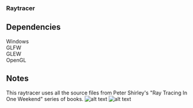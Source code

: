 ### Raytracer ###

## Dependencies ##
Windows  
GLFW  
GLEW  
OpenGL  

## Notes ##
This raytracer uses all the source files from Peter Shirley's "Ray Tracing In One Weekend" series of books.
![alt text](https://raw.githubusercontent.com/jstrom2002/Toy-Raytracer/master/InOneWeekend1.png)
![alt text](https://raw.githubusercontent.com/jstrom2002/Toy-Raytracer/master/TheNextWeekend1.png)
